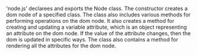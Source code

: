 'node.js' declarees and exports the Node class. The constructor creates a dom node of a specified class. The class also includes various methods for performing operations on the dom node. It also creates a method for creating and updating a variable attribute, which is an object representing an attribute on the dom node. If the value of the attribute changes, then the dom is updated in specific ways. The class also contains a method for rendering all the attributes for the dom node.
